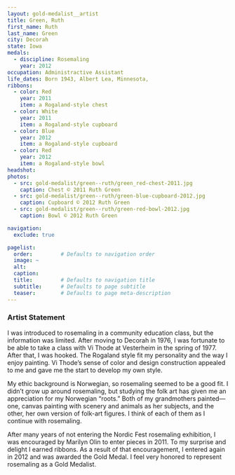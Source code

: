 ```yaml
---
layout: gold-medalist__artist
title: Green, Ruth
first_name: Ruth
last_name: Green
city: Decorah
state: Iowa
medals: 
  - discipline: Rosemaling
    year: 2012
occupation: Administractive Assistant
life_dates: Born 1943, Albert Lea, Minnesota,
ribbons:
  - color: Red
    year: 2011
    item: a Rogaland-style chest
  - color: White
    year: 2011
    item: a Rogaland-style cupboard
  - color: Blue 
    year: 2012
    item: a Rogaland-style cupboard
  - color: Red 
    year: 2012
    item: a Rogaland-style bowl
headshot:
photos:
  - src: gold-medalist/green--ruth/green_red-chest-2011.jpg
    caption: Chest © 2011 Ruth Green
  - src: gold-medalist/green--ruth/green-blue-cupboard-2012.jpg
    caption: Cupboard © 2012 Ruth Green
  - src: gold-medalist/green--ruth/green-red-bowl-2012.jpg
    caption: Bowl © 2012 Ruth Green

navigation:
  exclude: true

pagelist:
  order:         # Defaults to navigation order  
  image: ~
  alt:
  caption:
  title:         # Defaults to navigation title
  subtitle:      # Defaults to page subtitle
  teaser:        # Defaults to page meta-description  
---
```

### Artist Statement

I was introduced to rosemaling in a community education class, but the information was limited. After moving to Decorah in 1976, I was fortunate to be able to take a class with Vi Thode at Vesterheim in the spring of 1977. After that, I was hooked. The Rogaland style fit my personality and the way I enjoy painting. Vi Thode’s sense of color and design construction appealed to me and gave me the start to develop my own style.

My ethic background is Norwegian, so rosemaling seemed to be a good fit. I didn’t grow up around rosemaling, but studying the folk art has given me an appreciation for my Norwegian “roots.” Both of my grandmothers painted—one, canvas painting with scenery and animals as her subjects, and the other, her own version of folk-art figures. I think of each of them as I continue with rosemaling.

After many years of not entering the Nordic Fest rosemaling exhibition, I was encouraged by Marilyn Olin to enter pieces in 2011. To my surprise and delight I earned ribbons. As a result of that encouragement, I entered again in 2012 and was awarded the Gold Medal. I feel very honored to represent rosemaling as a Gold Medalist. 